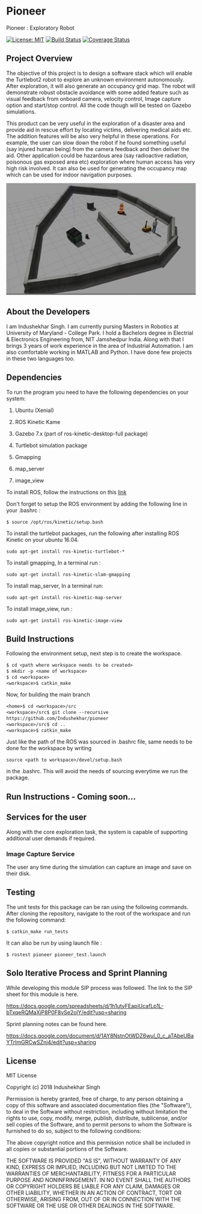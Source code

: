 # Pioneer
Pioneer : Exploratory Robot

[![License: MIT](https://img.shields.io/badge/License-MIT-yellow.svg)](https://opensource.org/licenses/MIT)
[![Build Status](https://travis-ci.org/Indushekhar/pioneer.svg?branch=master)](https://travis-ci.org/Indushekhar/pioneer)
[![Coverage Status](https://coveralls.io/repos/github/Indushekhar/pioneer/badge.svg?branch=master)](https://coveralls.io/github/Indushekhar/pioneer?branch=master)


## Project Overview

The objective of this project is to design a software stack which will enable the Turtlebot2 robot
to explore an unknown environment autonomously. After exploration, it will also generate an
occupancy grid map. The robot will demonstrate robust obstacle avoidance with some added
feature such as visual feedback from onboard camera, velocity control, Image capture option and
start/stop control. All the code though will be tested on Gazebo simulations.

This product can be very useful in the exploration of a disaster area and provide aid in rescue
effort by locating victims, delivering medical aids etc. The addition features will be also very
helpful in these operations. For example, the user can slow down the robot if he found something
useful (say injured human being) from the camera feedback and then deliver the aid. Other
application could be hazardous area (say radioactive radiation, poisonous gas exposed area etc)
exploration where human access has very high risk involved. It can also be used for generating
the occupancy map which can be used for indoor navigation purposes.


 ![Test Image 1](https://github.com/Indushekhar/pioneer/blob/master/results/GazeboWorldV1.png) 


## About the Developers

I am Indushekhar Singh. I am currently pursing Masters in Robotics at University of Maryland - College Park. I hold a Bachelors degree in Electrial & Electronics Engineering from, NIT Jamshedpur India. Along with that I brings 3 years of work experience in the area of Industrial Automation. I am also comfortable working in MATLAB and Python. I have done few projects in these two languages too.


## Dependencies

To run the program you need to have the following dependencies on your system:

1. Ubuntu (Xenial) 

2. ROS Kinetic Kame

3. Gazebo 7.x (part of ros-kinetic-desktop-full package)

4. Turtlebot simulation package

5. Gmapping

6. map_server

7. image_view


To install ROS, follow the instructions on this [link](http://wiki.ros.org/kinetic/Installation)

Don't forget to setup the ROS environment by adding the following line in your .bashrc :

```
$ source /opt/ros/kinetic/setup.bash

```

To install the turtlebot packages, run the following after installing ROS Kinetic on your ubuntu 16.04.

```
sudo apt-get install ros-kinetic-turtlebot-*

```

To install gmapping, In a terminal run :

```
sudo apt-get install ros-kinetic-slam-gmapping

```

To install map_server, In a terminal run:

```
sudo apt-get install ros-kinetic-map-server

```

To install image_view, run :

```
sudo apt-get install ros-kinetic-image-view

```


## Build Instructions 

Following the environment setup, next step is to create the workspace.

```
$ cd <path where workspace needs to be created>
$ mkdir -p <name of workspace>
$ cd <workspace>
<workspace>$ catkin_make

```

Now, for building the main branch

```
<home>$ cd <workspace>/src
<workspace>/src$ git clone --recursive https://github.com/Indushekhar/pioneer
<workspace>/src$ cd ..
<workspace>$ catkin_make 

```

Just like the path of the ROS was sourced in .bashrc file, same needs to be done for the workspace by writing 

```
source <path to workspace>/devel/setup.bash
```
in the .bashrc. This will avoid the needs of sourcing everytime we run the package.


## Run Instructions - Coming soon...


## Services for the user

Along with the core exploration task, the system is capable of supporting additional user demands if required.

### Image Capture Service

The user any time during the simulation can capture an image and save on their disk.

## Testing 

The unit tests for this package can be ran using the following commands. After cloning the repository, navigate to the root of the workspace and run the following command:

```
$ catkin_make run_tests 

```

It can also be run by using launch file :

```
$ rostest pioneer pioneer_test.launch

```

## Solo Iterative Process and Sprint Planning

While developing this module SIP process was followed. The link to the SIP sheet for this module is here.

https://docs.google.com/spreadsheets/d/1h1utyFEapiUcafLp1L-bTxqeRQMaXjP8P0F8vSe2olY/edit?usp=sharing


Sprint planning notes can be found here.

https://docs.google.com/document/d/1AY8NstnOtWDZ6wul_0_c_aTAbeUBaYTrImGRCwSZni4/edit?usp=sharing


## License

MIT License

Copyright (c) 2018 Indushekhar Singh

Permission is hereby granted, free of charge, to any person obtaining a copy
of this software and associated documentation files (the "Software"), to deal
in the Software without restriction, including without limitation the rights
to use, copy, modify, merge, publish, distribute, sublicense, and/or sell
copies of the Software, and to permit persons to whom the Software is
furnished to do so, subject to the following conditions:

The above copyright notice and this permission notice shall be included in all
copies or substantial portions of the Software.

THE SOFTWARE IS PROVIDED "AS IS", WITHOUT WARRANTY OF ANY KIND, EXPRESS OR
IMPLIED, INCLUDING BUT NOT LIMITED TO THE WARRANTIES OF MERCHANTABILITY,
FITNESS FOR A PARTICULAR PURPOSE AND NONINFRINGEMENT. IN NO EVENT SHALL THE
AUTHORS OR COPYRIGHT HOLDERS BE LIABLE FOR ANY CLAIM, DAMAGES OR OTHER
LIABILITY, WHETHER IN AN ACTION OF CONTRACT, TORT OR OTHERWISE, ARISING FROM,
OUT OF OR IN CONNECTION WITH THE SOFTWARE OR THE USE OR OTHER DEALINGS IN THE
SOFTWARE.

